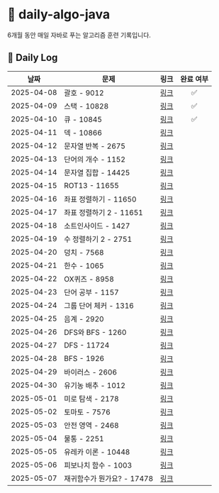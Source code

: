 # 📘 daily-algo-java

6개월 동안 매일 자바로 푸는 알고리즘 훈련 기록입니다.

## 📅 Daily Log

|     날짜      | 문제 | 링크 |    완료 여부    |
|:-----------:|------|------|:-----------:|
| 2025-04-08  | 괄호 - 9012 | [링크](https://www.acmicpc.net/problem/9012) |      ✅      |
| 2025-04-09  | 스택 - 10828 | [링크](https://www.acmicpc.net/problem/10828) |      ✅      |
| 2025-04-10  | 큐 - 10845 | [링크](https://www.acmicpc.net/problem/10845) |      ✅       |
| 2025-04-11  | 덱 - 10866 | [링크](https://www.acmicpc.net/problem/10866) |             |
| 2025-04-12  | 문자열 반복 - 2675 | [링크](https://www.acmicpc.net/problem/2675) |             |
| 2025-04-13  | 단어의 개수 - 1152 | [링크](https://www.acmicpc.net/problem/1152) |             |
| 2025-04-14  | 문자열 집합 - 14425 | [링크](https://www.acmicpc.net/problem/14425) |             |
| 2025-04-15  | ROT13 - 11655 | [링크](https://www.acmicpc.net/problem/11655) |             |
| 2025-04-16  | 좌표 정렬하기 - 11650 | [링크](https://www.acmicpc.net/problem/11650) |             |
| 2025-04-17  | 좌표 정렬하기 2 - 11651 | [링크](https://www.acmicpc.net/problem/11651) |             |
| 2025-04-18  | 소트인사이드 - 1427 | [링크](https://www.acmicpc.net/problem/1427) |             |
| 2025-04-19  | 수 정렬하기 2 - 2751 | [링크](https://www.acmicpc.net/problem/2751) |             |
| 2025-04-20  | 덩치 - 7568 | [링크](https://www.acmicpc.net/problem/7568) |             |
| 2025-04-21  | 한수 - 1065 | [링크](https://www.acmicpc.net/problem/1065) |             |
| 2025-04-22  | OX퀴즈 - 8958 | [링크](https://www.acmicpc.net/problem/8958) |             |
| 2025-04-23  | 단어 공부 - 1157 | [링크](https://www.acmicpc.net/problem/1157) |             |
| 2025-04-24  | 그룹 단어 체커 - 1316 | [링크](https://www.acmicpc.net/problem/1316) |             |
| 2025-04-25  | 음계 - 2920 | [링크](https://www.acmicpc.net/problem/2920) |             |
| 2025-04-26  | DFS와 BFS - 1260 | [링크](https://www.acmicpc.net/problem/1260) |             |
| 2025-04-27  | DFS - 11724 | [링크](https://www.acmicpc.net/problem/11724) |             |
| 2025-04-28  | BFS - 1926 | [링크](https://www.acmicpc.net/problem/1926) |             |
| 2025-04-29  | 바이러스 - 2606 | [링크](https://www.acmicpc.net/problem/2606) |             |
| 2025-04-30  | 유기농 배추 - 1012 | [링크](https://www.acmicpc.net/problem/1012) |             |
| 2025-05-01  | 미로 탐색 - 2178 | [링크](https://www.acmicpc.net/problem/2178) |             |
| 2025-05-02  | 토마토 - 7576 | [링크](https://www.acmicpc.net/problem/7576) |             |
| 2025-05-03  | 안전 영역 - 2468 | [링크](https://www.acmicpc.net/problem/2468) |             |
| 2025-05-04  | 물통 - 2251 | [링크](https://www.acmicpc.net/problem/2251) |             |
| 2025-05-05  | 유레카 이론 - 10448 | [링크](https://www.acmicpc.net/problem/10448) |             |
| 2025-05-06  | 피보나치 함수 - 1003 | [링크](https://www.acmicpc.net/problem/1003) |             |
| 2025-05-07  | 재귀함수가 뭔가요? - 17478 | [링크](https://www.acmicpc.net/problem/17478) |             |
